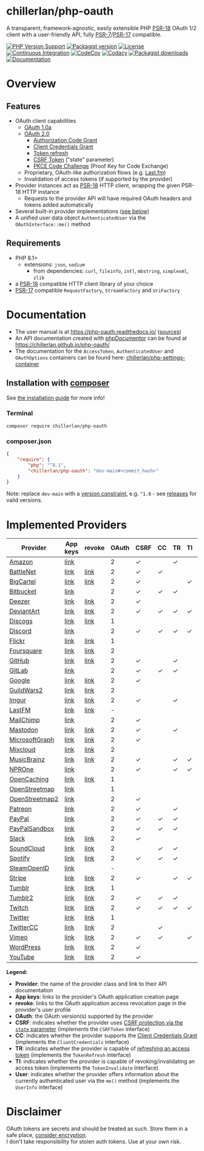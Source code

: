 # chillerlan/php-oauth

A transparent, framework-agnostic, easily extensible PHP [PSR-18](https://www.php-fig.org/psr/psr-18/) OAuth 1/2 client with a user-friendly API, fully [PSR-7](https://www.php-fig.org/psr/psr-7/)/[PSR-17](https://www.php-fig.org/psr/psr-17/) compatible.


[![PHP Version Support][php-badge]][php]
[![Packagist version][packagist-badge]][packagist]
[![License][license-badge]][license]
[![Continuous Integration][gh-action-badge]][gh-action]
[![CodeCov][coverage-badge]][coverage]
[![Codacy][codacy-badge]][codacy]
[![Packagist downloads][downloads-badge]][downloads]
[![Documentation][readthedocs-badge]][readthedocs]

[php-badge]: https://img.shields.io/packagist/php-v/chillerlan/php-oauth?logo=php&color=8892BF&logoColor=fff
[php]: https://www.php.net/supported-versions.php
[packagist-badge]: https://img.shields.io/packagist/v/chillerlan/php-oauth.svg?logo=packagist&logoColor=fff
[packagist]: https://packagist.org/packages/chillerlan/php-oauth
[license-badge]: https://img.shields.io/github/license/chillerlan/php-oauth.svg
[license]: https://github.com/chillerlan/php-oauth/blob/main/LICENSE
[coverage-badge]: https://img.shields.io/codecov/c/github/chillerlan/php-oauth.svg?logo=codecov&logoColor=fff
[coverage]: https://codecov.io/github/chillerlan/php-oauth
[codacy-badge]: https://img.shields.io/codacy/grade/2e83b9167e5a41dba8af4b928ffa13ac?logo=codacy&logoColor=fff
[codacy]: https://app.codacy.com/gh/chillerlan/php-oauth/dashboard
[downloads-badge]: https://img.shields.io/packagist/dt/chillerlan/php-oauth.svg?logo=packagist&logoColor=fff
[downloads]: https://packagist.org/packages/chillerlan/php-oauth/stats
[gh-action-badge]: https://img.shields.io/github/actions/workflow/status/chillerlan/php-oauth/ci.yml?branch=main&logo=github&logoColor=fff
[gh-action]: https://github.com/chillerlan/php-oauth/actions/workflows/ci.yml?query=branch%3Amain
[readthedocs-badge]: https://img.shields.io/readthedocs/php-oauth/main?logo=readthedocs&logoColor=fff
[readthedocs]: https://php-oauth.readthedocs.io/en/main/


# Overview

## Features

- OAuth client capabilities
  - [OAuth 1.0a](https://oauth.net/core/1.0a/)
  - [OAuth 2.0](https://oauth.net/2/)
    - [Authorization Code Grant](https://datatracker.ietf.org/doc/html/rfc6749#section-4.1)
    - [Client Credentials Grant](https://datatracker.ietf.org/doc/html/rfc6749#section-4.4)
    - [Token refresh](https://datatracker.ietf.org/doc/html/rfc6749#section-1.5)
    - [CSRF Token](https://datatracker.ietf.org/doc/html/rfc6749#section-10.12) ("state" parameter)
    - [PKCE Code Challenge](https://datatracker.ietf.org/doc/html/rfc7636) (Proof Key for Code Exchange)
  - Proprietary, OAuth-like authorization flows (e.g. [Last.fm](https://www.last.fm/api/authentication))
  - Invalidation of access tokens (if supported by the provider)
- Provider instances act as [PSR-18](https://www.php-fig.org/psr/psr-18/) HTTP client, wrapping the given PSR-18 HTTP instance
  - Requests to the provider API will have required OAuth headers and tokens added automatically
- Several built-in provider implementations ([see below](#implemented-providers))
- A unified user data object `AuthenticatedUser` via the `OAuthInterface::me()` method


## Requirements

- PHP 8.1+
	- extensions: `json`, `sodium`
      - from dependencies: `curl`, `fileinfo`, `intl`, `mbstring`, `simplexml`, `zlib`
- a [PSR-18](https://www.php-fig.org/psr/psr-18/) compatible HTTP client library of your choice
- [PSR-17](https://www.php-fig.org/psr/psr-17/) compatible `RequestFactory`, `StreamFactory` and `UriFactory`


# Documentation

- The user manual is at https://php-oauth.readthedocs.io/ ([sources](https://github.com/chillerlan/php-oauth/tree/main/docs))
- An API documentation created with [phpDocumentor](https://www.phpdoc.org/) can be found at https://chillerlan.github.io/php-oauth/
- The documentation for the `AccessToken`, `AuthenticatedUser` and `OAuthOptions` containers can be found here: [chillerlan/php-settings-container](https://github.com/chillerlan/php-settings-container#readme)


## Installation with [composer](https://getcomposer.org)

See [the installation guide](https://php-oauth.readthedocs.io/en/main/Basics/Installation.html) for more info!


### Terminal

```
composer require chillerlan/php-oauth
```


### composer.json

```json
{
	"require": {
		"php": "^8.1",
		"chillerlan/php-oauth": "dev-main#<commit_hash>"
	}
}
```

Note: replace `dev-main` with a [version constraint](https://getcomposer.org/doc/articles/versions.md#writing-version-constraints), e.g. `^1.0` - see [releases](https://github.com/chillerlan/php-oauth/releases) for valid versions.


# Implemented Providers

<!-- TABLE-START -->
<!-- this table is auto-created via /examples/create-description.php -->

| Provider | App keys | revoke | OAuth | CSRF | CC | TR | TI | User |
|----------|----------|--------|-------|------|----|----|----|------|
| [Amazon]() | [link](https://developer.amazon.com/loginwithamazon/console/site/lwa/overview.html) |  | 2 | ✓ |  | ✓ |  | ✓ |
| [BattleNet](https://develop.battle.net/documentation) | [link](https://develop.battle.net/access/clients) | [link](https://account.blizzard.com/connections) | 2 | ✓ | ✓ |  |  | ✓ |
| [BigCartel](https://developers.bigcartel.com/api/v1) | [link](https://bigcartel.wufoo.com/forms/big-cartel-api-application/) | [link](https://my.bigcartel.com/account) | 2 | ✓ |  |  | ✓ | ✓ |
| [Bitbucket](https://developer.atlassian.com/bitbucket/api/2/reference/) | [link](https://developer.atlassian.com/apps/) |  | 2 | ✓ | ✓ | ✓ |  | ✓ |
| [Deezer](https://developers.deezer.com/api) | [link](https://developers.deezer.com/myapps) | [link](https://www.deezer.com/account/apps) | 2 | ✓ |  |  |  | ✓ |
| [DeviantArt](https://www.deviantart.com/developers/) | [link](https://www.deviantart.com/developers/apps) | [link](https://www.deviantart.com/settings/applications) | 2 | ✓ | ✓ | ✓ | ✓ | ✓ |
| [Discogs](https://www.discogs.com/developers/) | [link](https://www.discogs.com/settings/developers) | [link](https://www.discogs.com/settings/applications) | 1 |  |  |  |  | ✓ |
| [Discord](https://discord.com/developers/) | [link](https://discordapp.com/developers/applications/) |  | 2 | ✓ | ✓ | ✓ | ✓ | ✓ |
| [Flickr](https://www.flickr.com/services/api/) | [link](https://www.flickr.com/services/apps/create/) | [link](https://www.flickr.com/services/auth/list.gne) | 1 |  |  |  |  | ✓ |
| [Foursquare](https://location.foursquare.com/developer/reference/foursquare-apis-overview) | [link](https://foursquare.com/developers/apps) | [link](https://foursquare.com/settings/connections) | 2 |  |  |  |  | ✓ |
| [GitHub](https://docs.github.com/rest) | [link](https://github.com/settings/developers) | [link](https://github.com/settings/applications) | 2 | ✓ |  | ✓ |  | ✓ |
| [GitLab]() | [link](https://gitlab.com/profile/applications) |  | 2 | ✓ | ✓ | ✓ |  | ✓ |
| [Google](https://developers.google.com/oauthplayground/) | [link](https://console.developers.google.com/apis/credentials) | [link](https://myaccount.google.com/connections) | 2 | ✓ |  |  |  | ✓ |
| [GuildWars2](https://wiki.guildwars2.com/wiki/API:Main) | [link](https://account.arena.net/applications) | [link](https://account.arena.net/applications) | 2 |  |  |  |  | ✓ |
| [Imgur](https://apidocs.imgur.com) | [link](https://api.imgur.com/oauth2/addclient) | [link](https://imgur.com/account/settings/apps) | 2 | ✓ |  | ✓ |  | ✓ |
| [LastFM](https://www.last.fm/api/) | [link](https://www.last.fm/api/account/create) | [link](https://www.last.fm/settings/applications) | - |  |  |  |  | ✓ |
| [MailChimp](https://mailchimp.com/developer/) | [link](https://admin.mailchimp.com/account/oauth2/) |  | 2 | ✓ |  |  |  | ✓ |
| [Mastodon](https://docs.joinmastodon.org/api/) | [link](https://mastodon.social/settings/applications) | [link](https://mastodon.social/oauth/authorized_applications) | 2 | ✓ |  | ✓ |  | ✓ |
| [MicrosoftGraph](https://learn.microsoft.com/graph/overview) | [link](https://aad.portal.azure.com/#blade/Microsoft_AAD_IAM/ActiveDirectoryMenuBlade/RegisteredApps) | [link](https://account.live.com/consent/Manage) | 2 | ✓ |  |  |  | ✓ |
| [Mixcloud](https://www.mixcloud.com/developers/) | [link](https://www.mixcloud.com/developers/create/) | [link](https://www.mixcloud.com/settings/applications/) | 2 |  |  |  |  | ✓ |
| [MusicBrainz](https://musicbrainz.org/doc/Development) | [link](https://musicbrainz.org/account/applications) | [link](https://musicbrainz.org/account/applications) | 2 | ✓ |  | ✓ | ✓ | ✓ |
| [NPROne](https://dev.npr.org/api/) | [link](https://dev.npr.org/console) |  | 2 | ✓ |  | ✓ | ✓ | ✓ |
| [OpenCaching](https://www.opencaching.de/okapi/) | [link](https://www.opencaching.de/okapi/signup.html) | [link](https://www.opencaching.de/okapi/apps/) | 1 |  |  |  |  | ✓ |
| [OpenStreetmap](https://wiki.openstreetmap.org/wiki/API) | [link](https://www.openstreetmap.org/user/{USERNAME}/oauth_clients) |  | 1 |  |  |  |  | ✓ |
| [OpenStreetmap2](https://wiki.openstreetmap.org/wiki/API) | [link](https://www.openstreetmap.org/oauth2/applications) |  | 2 | ✓ |  |  |  | ✓ |
| [Patreon](https://docs.patreon.com/) | [link](https://www.patreon.com/portal/registration/register-clients) |  | 2 | ✓ |  | ✓ |  | ✓ |
| [PayPal](https://developer.paypal.com/docs/connect-with-paypal/reference/) | [link](https://developer.paypal.com/developer/applications/) |  | 2 | ✓ | ✓ | ✓ |  | ✓ |
| [PayPalSandbox](https://developer.paypal.com/docs/connect-with-paypal/reference/) | [link](https://developer.paypal.com/developer/applications/) |  | 2 | ✓ | ✓ | ✓ |  | ✓ |
| [Slack](https://api.slack.com) | [link](https://api.slack.com/apps) | [link](https://slack.com/apps/manage) | 2 | ✓ |  |  |  | ✓ |
| [SoundCloud](https://developers.soundcloud.com/) | [link](https://soundcloud.com/you/apps) | [link](https://soundcloud.com/settings/connections) | 2 |  | ✓ | ✓ |  | ✓ |
| [Spotify](https://developer.spotify.com/documentation/web-api/) | [link](https://developer.spotify.com/dashboard) | [link](https://www.spotify.com/account/apps/) | 2 | ✓ | ✓ | ✓ |  | ✓ |
| [SteamOpenID](https://developer.valvesoftware.com/wiki/Steam_Web_API) | [link](https://steamcommunity.com/dev/apikey) |  | - |  |  |  |  |  |
| [Stripe](https://stripe.com/docs/api) | [link](https://dashboard.stripe.com/apikeys) | [link](https://dashboard.stripe.com/account/applications) | 2 | ✓ |  | ✓ | ✓ | ✓ |
| [Tumblr](https://www.tumblr.com/docs/en/api/v2) | [link](https://www.tumblr.com/oauth/apps) | [link](https://www.tumblr.com/settings/apps) | 1 |  |  |  |  | ✓ |
| [Tumblr2](https://www.tumblr.com/docs/en/api/v2) | [link](https://www.tumblr.com/oauth/apps) | [link](https://www.tumblr.com/settings/apps) | 2 | ✓ | ✓ | ✓ |  | ✓ |
| [Twitch](https://dev.twitch.tv/docs/api/reference/) | [link](https://dev.twitch.tv/console/apps/create) | [link](https://www.twitch.tv/settings/connections) | 2 | ✓ | ✓ | ✓ | ✓ | ✓ |
| [Twitter](https://developer.twitter.com/docs) | [link](https://developer.twitter.com/apps) | [link](https://twitter.com/settings/applications) | 1 |  |  |  |  | ✓ |
| [TwitterCC](https://developer.twitter.com/en/docs/basics/authentication/overview/application-only) | [link](https://developer.twitter.com/apps) | [link](https://twitter.com/settings/applications) | 2 |  | ✓ |  |  |  |
| [Vimeo](https://developer.vimeo.com) | [link](https://developer.vimeo.com/apps) | [link](https://vimeo.com/settings/apps) | 2 | ✓ | ✓ |  | ✓ | ✓ |
| [WordPress](https://developer.wordpress.com/docs/api/) | [link](https://developer.wordpress.com/apps/) | [link](https://wordpress.com/me/security/connected-applications) | 2 | ✓ |  |  |  | ✓ |
| [YouTube](https://developers.google.com/oauthplayground/) | [link](https://console.developers.google.com/apis/credentials) | [link](https://myaccount.google.com/connections) | 2 | ✓ |  |  |  | ✓ |

**Legend:**
- **Provider**: the name of the provider class and link to their API documentation
- **App keys**: links to the provider's OAuth application creation page
- **revoke**: links to the OAuth application access revocation page in the provider's user profile
- **OAuth**: the OAuth version(s) supported by the provider
- **CSRF**: indicates whether the provider uses [CSRF protection via the `state` parameter](https://datatracker.ietf.org/doc/html/rfc6749#section-10.12) (implements the `CSRFToken` interface)
- **CC**: indicates whether the provider supports the [Client Credentials Grant](https://datatracker.ietf.org/doc/html/rfc6749#section-4.4) (implements the `ClientCredentials` interface)
- **TR**: indicates whether the provider is capable of [refreshing an access token](https://datatracker.ietf.org/doc/html/rfc6749#section-10.4) (implements the `TokenRefresh` interface)
- **TI**: indicates whether the provider is capable of revoking/invalidating an access token (implements the `TokenInvalidate` interface)
- **User**: indicates whether the provider offers information about the currently authenticated user via the `me()` method (implements the `UserInfo` interface)
<!-- TABLE_END -->


# Disclaimer
OAuth tokens are secrets and should be treated as such. Store them in a safe place,
[consider encryption](http://php.net/manual/book.sodium.php). <br/>
I don't take responsibility for stolen auth tokens. Use at your own risk.
